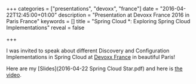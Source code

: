 +++
categories = ["presentations", "devoxx", "france"]
date = "2016-04-22T12:45:00+01:00"
description = "Presentation at Devoxx France 2016 in Paris France"
keywords = []
title = "Spring Cloud *: Exploring Spring Cloud Implementations"
reveal = false

+++

I was invited to speak about different Discovery and Configuration Implementations in Spring Cloud at [Devoxx France](http://devoxx.fr/) in beautiful Paris!

<!--more-->
 
Here are my [Slides](2016-04-22 Spring Cloud Star.pdf) and here is [the video](https://youtu.be/sESK0svJ4Gs).

